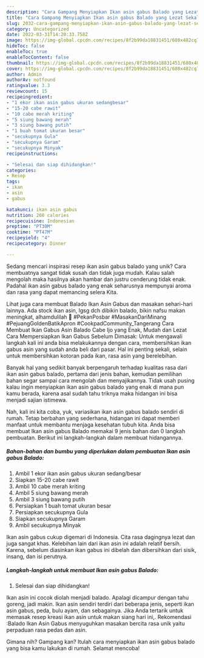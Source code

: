 ```yaml
---
description: "Cara Gampang Menyiapkan Ikan asin gabus Balado yang Lezat Sekali"
title: "Cara Gampang Menyiapkan Ikan asin gabus Balado yang Lezat Sekali"
slug: 2032-cara-gampang-menyiapkan-ikan-asin-gabus-balado-yang-lezat-sekali
category: Uncategorized
date: 2022-03-31T14:20:33.758Z
image: https://img-global.cpcdn.com/recipes/8f2b99da18831451/680x482cq70/ikan-asin-gabus-balado-foto-resep-utama.jpg
hideToc: false
enableToc: true
enableTocContent: false
thumbnail: https://img-global.cpcdn.com/recipes/8f2b99da18831451/680x482cq70/ikan-asin-gabus-balado-foto-resep-utama.jpg
cover: https://img-global.cpcdn.com/recipes/8f2b99da18831451/680x482cq70/ikan-asin-gabus-balado-foto-resep-utama.jpg
author: Admin
authorAv: notfound
ratingvalue: 3.3
reviewcount: 15
recipeingredient:
- "1 ekor ikan asin gabus ukuran sedangbesar"
- "15-20 cabe rawit"
- "10 cabe merah kriting"
- "5 siung bawang merah"
- "3 siung bawang putih"
- "1 buah tomat ukuran besar"
- "secukupnya Gula"
- "secukupnya Garam"
- "secukupnya Minyak"
recipeinstructions:

- "Selesai dan siap dihidangkan!"
categories:
- Resep
tags:
- ikan
- asin
- gabus

katakunci: ikan asin gabus 
nutrition: 260 calories
recipecuisine: Indonesian
preptime: "PT30M"
cooktime: "PT47M"
recipeyield: "4"
recipecategory: Dinner

---
```





Sedang mencari inspirasi resep ikan asin gabus balado yang unik? Cara membuatnya sangat tidak susah dan tidak juga mudah. Kalau salah mengolah maka hasilnya akan hambar dan justru cenderung tidak enak. Padahal ikan asin gabus balado yang enak seharusnya mempunyai aroma dan rasa yang dapat memancing selera Kita.





Lihat juga cara membuat Balado Ikan Asin Gabus dan masakan sehari-hari lainnya. Ada stock ikan asin, lgsg dch dibikin balado, bikin nafsu makan meningkat, alhamdulilah 🥰 #PekanPosbar #MasakanDariMinang #PejuangGoldenBatikApron #CookpadCommunity_Tangerang Cara Membuat Ikan Gabus Asin Balado Cabe Ijo yang Enak, Mudah dan Lezat Cara Mempersiapkan Ikan Gabus Sebelum Dimasak: Untuk mengawali langkah kali ini anda bisa melakukannya dengan cara, membersihkan ikan gabus asin yang sudah anda beli dari pasar. Hal ini penting sekali, selain untuk membersihkan kotoran pada ikan, rasa asin yang berelebihan.

Banyak hal yang sedikit banyak berpengaruh terhadap kualitas rasa dari ikan asin gabus balado, pertama dari jenis bahan, kemudian pemilihan bahan segar sampai cara mengolah dan menyajikannya. Tidak usah pusing kalau ingin menyiapkan ikan asin gabus balado yang enak di mana pun kamu berada, karena asal sudah tahu triknya maka hidangan ini bisa menjadi sajian istimewa.






Nah, kali ini kita coba, yuk, variasikan ikan asin gabus balado sendiri di rumah. Tetap berbahan yang sederhana, hidangan ini dapat memberi manfaat untuk membantu menjaga kesehatan tubuh kita. Anda bisa membuat Ikan asin gabus Balado memakai 9 jenis bahan dan 0 langkah pembuatan. Berikut ini langkah-langkah dalam membuat hidangannya.

<!--inarticleads1-->

##### Bahan-bahan dan bumbu yang diperlukan dalam pembuatan Ikan asin gabus Balado:

1. Ambil 1 ekor ikan asin gabus ukuran sedang/besar
1. Siapkan 15-20 cabe rawit
1. Ambil 10 cabe merah kriting
1. Ambil 5 siung bawang merah
1. Ambil 3 siung bawang putih
1. Persiapkan 1 buah tomat ukuran besar
1. Persiapkan secukupnya Gula
1. Siapkan secukupnya Garam
1. Ambil secukupnya Minyak


Ikan asin gabus cukup digemari di Indonesia. Cita rasa dagingnya lezat dan juga sangat khas. Kelebihan lain dari ikan asin ini adalah relatif bersih. Karena, sebelum diasinkan ikan gabus ini dibelah dan dibersihkan dari sisik, insang, dan isi perutnya. 

<!--inarticleads2-->

##### Langkah-langkah untuk membuat Ikan asin gabus Balado:


1. Selesai dan siap dihidangkan!

Ikan asin ini cocok diolah menjadi balado. Apalagi dicampur dengan tahu goreng, jadi makin. Ikan asin sendiri terdiri dari beberapa jenis, seperti ikan asin gabus, peda, bulu ayam, dan sebagainya. Jika Anda tertarik untuk memasak resep kreasi ikan asin untuk makan siang hari ini,. Rekomendasi :Balado Ikan Asin Gabus menyuguhkan masakan bercita rasa unik yaitu perpaduan rasa pedas dan asin. 

Gimana nih? Gampang kan? Itulah cara menyiapkan ikan asin gabus balado yang bisa kamu lakukan di rumah. Selamat mencoba!
